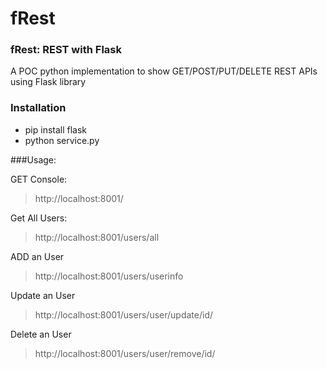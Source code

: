 fRest
=====

### fRest: REST with Flask
A POC python implementation to show GET/POST/PUT/DELETE REST APIs using Flask library

### Installation
* pip install flask
* python service.py

###Usage:

GET Console:
> http://localhost:8001/

Get All Users:
> http://localhost:8001/users/all

ADD an User
> http://localhost:8001/users/userinfo

Update an User
> http://localhost:8001/users/user/update/id/<id>

Delete an User
> http://localhost:8001/users/user/remove/id/<id>

